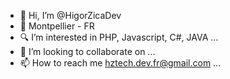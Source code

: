 - 👋 Hi, I’m @HigorZicaDev
- 📍 Montpellier - FR
- 🔍 I’m interested in PHP, Javascript, C#, JAVA ...
- 💞️ I’m looking to collaborate on ...
- 📫 How to reach me hztech.dev.fr@gmail.com ...
